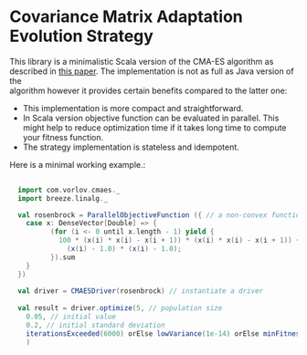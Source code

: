 # Covariance Matrix Adaptation Evolution Strategy

This library is a minimalistic Scala version of the CMA-ES algorithm as described in 
[this paper](https://www.lri.fr/~hansen/cmatutorial.pdf). The implementation is not as full as Java version of the  
 algorithm however it provides certain benefits compared to the latter one:

* This implementation is more compact and straightforward.
* In Scala version objective function can be evaluated in parallel. This might help to reduce optimization time if it 
takes long time to compute your fitness function.
* The strategy implementation is stateless and idempotent.

Here is a minimal working example.:
 
 ```scala
  
   import com.vorlov.cmaes._
   import breeze.linalg._
 
   val rosenbrock = ParallelObjectiveFunction ({ // a non-convex function we want to optimize
     case x: DenseVector[Double] => {
           (for (i <- 0 until x.length - 1) yield {
             100 * (x(i) * x(i) - x(i + 1)) * (x(i) * x(i) - x(i + 1)) +
               (x(i) - 1.0) * (x(i) - 1.0);
           }).sum
     }
   })
   
   val driver = CMAESDriver(rosenbrock) // instantiate a driver  
   
   val result = driver.optimize(5, // population size
     0.05, // initial value
     0.2, // initial standard deviation
     iterationsExceeded(6000) orElse lowVariance(1e-14) orElse minFitnessReached(1e-14) orElse proceed // stop condition
     )
   
   ```

   